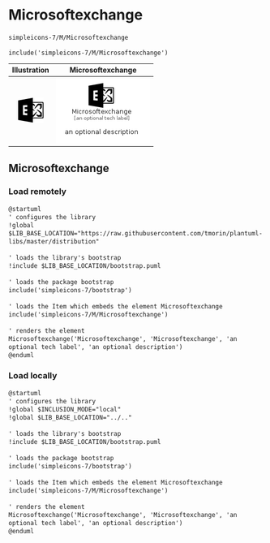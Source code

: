 # Microsoftexchange


```text
simpleicons-7/M/Microsoftexchange
```

```text
include('simpleicons-7/M/Microsoftexchange')
```



| Illustration | Microsoftexchange |
| :---: | :---: |
| ![illustration for Illustration](../../simpleicons-7/M/Microsoftexchange.png) | ![illustration for Microsoftexchange](../../simpleicons-7/M/Microsoftexchange.Local.png) |




## Microsoftexchange

### Load remotely
```plantuml
@startuml
' configures the library
!global $LIB_BASE_LOCATION="https://raw.githubusercontent.com/tmorin/plantuml-libs/master/distribution"

' loads the library's bootstrap
!include $LIB_BASE_LOCATION/bootstrap.puml

' loads the package bootstrap
include('simpleicons-7/bootstrap')

' loads the Item which embeds the element Microsoftexchange
include('simpleicons-7/M/Microsoftexchange')

' renders the element
Microsoftexchange('Microsoftexchange', 'Microsoftexchange', 'an optional tech label', 'an optional description')
@enduml
```

### Load locally
```plantuml
@startuml
' configures the library
!global $INCLUSION_MODE="local"
!global $LIB_BASE_LOCATION="../.."

' loads the library's bootstrap
!include $LIB_BASE_LOCATION/bootstrap.puml

' loads the package bootstrap
include('simpleicons-7/bootstrap')

' loads the Item which embeds the element Microsoftexchange
include('simpleicons-7/M/Microsoftexchange')

' renders the element
Microsoftexchange('Microsoftexchange', 'Microsoftexchange', 'an optional tech label', 'an optional description')
@enduml
```

